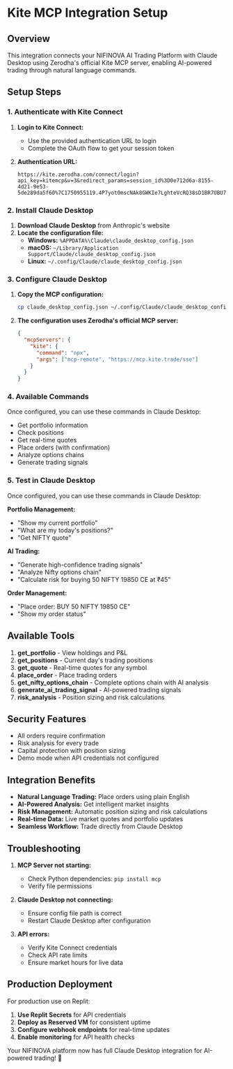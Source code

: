 
# Kite MCP Integration Setup

## Overview

This integration connects your NIFINOVA AI Trading Platform with Claude Desktop using Zerodha's official Kite MCP server, enabling AI-powered trading through natural language commands.

## Setup Steps

### 1. Authenticate with Kite Connect

1. **Login to Kite Connect:**
   - Use the provided authentication URL to login
   - Complete the OAuth flow to get your session token

2. **Authentication URL:**
   ```
   https://kite.zerodha.com/connect/login?api_key=kitemcp&v=3&redirect_params=session_id%3D0e712d6a-8155-4d21-9e53-5de289da5f60%7C1750955119.4P7yot0mscNAk8GWKIe7LghteVcRQ38sD1BR7UBU7mc%3D
   ```

### 2. Install Claude Desktop

1. **Download Claude Desktop** from Anthropic's website
2. **Locate the configuration file:**
   - **Windows:** `%APPDATA%\Claude\claude_desktop_config.json`
   - **macOS:** `~/Library/Application Support/Claude/claude_desktop_config.json`
   - **Linux:** `~/.config/Claude/claude_desktop_config.json`

### 3. Configure Claude Desktop

1. **Copy the MCP configuration:**
   ```bash
   cp claude_desktop_config.json ~/.config/Claude/claude_desktop_config.json
   ```

2. **The configuration uses Zerodha's official MCP server:**
   ```json
   {
     "mcpServers": {
       "kite": {
         "command": "npx",
         "args": ["mcp-remote", "https://mcp.kite.trade/sse"]
       }
     }
   }
   ```

### 4. Available Commands

Once configured, you can use these commands in Claude Desktop:
- Get portfolio information
- Check positions
- Get real-time quotes
- Place orders (with confirmation)
- Analyze options chains
- Generate trading signals

### 5. Test in Claude Desktop

Once configured, you can use these commands in Claude Desktop:

**Portfolio Management:**
- "Show my current portfolio"
- "What are my today's positions?"
- "Get NIFTY quote"

**AI Trading:**
- "Generate high-confidence trading signals"
- "Analyze Nifty options chain"
- "Calculate risk for buying 50 NIFTY 19850 CE at ₹45"

**Order Management:**
- "Place order: BUY 50 NIFTY 19850 CE"
- "Show my order status"

## Available Tools

1. **get_portfolio** - View holdings and P&L
2. **get_positions** - Current day's trading positions
3. **get_quote** - Real-time quotes for any symbol
4. **place_order** - Place trading orders
5. **get_nifty_options_chain** - Complete options chain with AI analysis
6. **generate_ai_trading_signal** - AI-powered trading signals
7. **risk_analysis** - Position sizing and risk calculations

## Security Features

- All orders require confirmation
- Risk analysis for every trade
- Capital protection with position sizing
- Demo mode when API credentials not configured

## Integration Benefits

- **Natural Language Trading:** Place orders using plain English
- **AI-Powered Analysis:** Get intelligent market insights
- **Risk Management:** Automatic position sizing and risk calculations
- **Real-time Data:** Live market quotes and portfolio updates
- **Seamless Workflow:** Trade directly from Claude Desktop

## Troubleshooting

1. **MCP Server not starting:**
   - Check Python dependencies: `pip install mcp`
   - Verify file permissions

2. **Claude Desktop not connecting:**
   - Ensure config file path is correct
   - Restart Claude Desktop after configuration

3. **API errors:**
   - Verify Kite Connect credentials
   - Check API rate limits
   - Ensure market hours for live data

## Production Deployment

For production use on Replit:

1. **Use Replit Secrets** for API credentials
2. **Deploy as Reserved VM** for consistent uptime
3. **Configure webhook endpoints** for real-time updates
4. **Enable monitoring** for API health checks

Your NIFINOVA platform now has full Claude Desktop integration for AI-powered trading! 🚀
